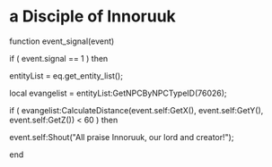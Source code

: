# a Disciple of Innoruuk
function event_signal(event)


if ( event.signal == 1 ) then




entityList = eq.get_entity_list();


local evangelist = entityList:GetNPCByNPCTypeID(76026);







if ( evangelist:CalculateDistance(event.self:GetX(), event.self:GetY(), event.self:GetZ()) < 60 ) then



event.self:Shout("All praise Innoruuk, our lord and creator!");

end
